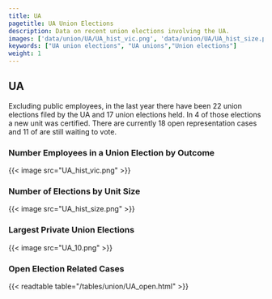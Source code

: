 ```yaml
---
title: UA
pagetitle: UA Union Elections
description: Data on recent union elections involving the UA.
images: ['data/union/UA/UA_hist_vic.png', 'data/union/UA/UA_hist_size.png', 'data/union/UA/UA_10.png']
keywords: ["UA union elections", "UA unions","Union elections"]
weight: 1
---
```

##  UA

Excluding public employees, in the last year there have been 22 union elections filed by the UA and 17 union elections held. In 4 of those elections a new unit was certified. There are currently 18 open representation cases and 11 of are still waiting to vote.

### Number Employees in a Union Election by Outcome
{{< image src="UA_hist_vic.png" >}}

### Number of Elections by Unit Size
{{< image src="UA_hist_size.png" >}}

### Largest Private Union Elections
{{< image src="UA_10.png" >}}

### Open Election Related Cases
{{< readtable table="/tables/union/UA_open.html" >}}


